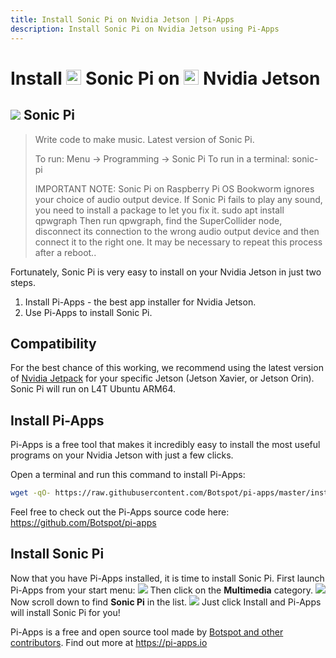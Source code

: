 ```yaml
---
title: Install Sonic Pi on Nvidia Jetson | Pi-Apps
description: Install Sonic Pi on Nvidia Jetson using Pi-Apps
---
```

<div class="simple-install-content content">

# Install <img src="/img/app-icons/Sonic Pi/icon-64.png" height=24> Sonic Pi on <img src=/img/other-icons/nvidia-icon.svg height=24> Nvidia Jetson

## <img src="/img/app-icons/Sonic Pi/icon-64.png"> Sonic Pi
> Write code to make music. Latest version of Sonic Pi.
> 
> To run: Menu -> Programming -> Sonic Pi
> To run in a terminal: sonic-pi
> 
> IMPORTANT NOTE: Sonic Pi on Raspberry Pi OS Bookworm ignores your choice of audio output device. If Sonic Pi fails to play any sound, you need to install a package to let you fix it.
> sudo apt install qpwgraph
> Then run qpwgraph, find the SuperCollider node, disconnect its connection to the wrong audio output device and then connect it to the right one. It may be necessary to repeat this process after a reboot..

Fortunately, Sonic Pi is very easy to install on your Nvidia Jetson in just two steps.
1. Install Pi-Apps - the best app installer for Nvidia Jetson.
2. Use Pi-Apps to install Sonic Pi.
</div>
<div class="simple-install-content content">

## Compatibility
For the best chance of this working, we recommend using the latest version of [Nvidia Jetpack](https://developer.nvidia.com/embedded/jetpack-archive) for your specific Jetson (Jetson Xavier, or Jetson Orin).
Sonic Pi will run on L4T Ubuntu ARM64.
</div>
<div class="simple-install-content content">

## Install Pi-Apps

Pi-Apps is a free tool that makes it incredibly easy to install the most useful programs on your Nvidia Jetson with just a few clicks.

Open a terminal and run this command to install Pi-Apps:
```bash
wget -qO- https://raw.githubusercontent.com/Botspot/pi-apps/master/install | bash
```
Feel free to check out the Pi-Apps source code here: https://github.com/Botspot/pi-apps
</div>
<div class="simple-install-content content">

## Install Sonic Pi

Now that you have Pi-Apps installed, it is time to install Sonic Pi.
First launch Pi-Apps from your start menu:
<img src="/img/start-menu.png">
Then click on the <b>Multimedia</b> category.
<img src="/img/category-selections/Multimedia.png">
Now scroll down to find <b>Sonic Pi</b> in the list.
<img src="/img/app-icons/Sonic Pi/app-selection.png">
Just click Install and Pi-Apps will install Sonic Pi for you!
</div>
<div class="simple-install-content content">

Pi-Apps is a free and open source tool made by [Botspot and other contributors](/about/#contributors). Find out more at https://pi-apps.io
</div>
